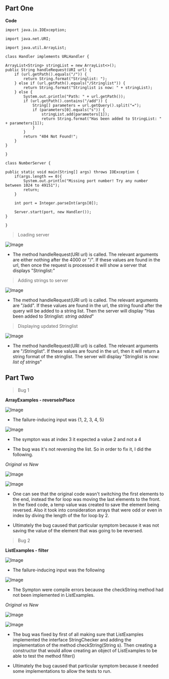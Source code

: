 ## Part One

**Code**

`import java.io.IOException;`

`import java.net.URI;`

`import java.util.ArrayList;`

`class Handler implements URLHandler {`

    ArrayList<String> stringList = new ArrayList<>();
    public String handleRequest(URI url) {
        if (url.getPath().equals("/")) {
            return String.format("Stringlist: ");
        } else if (url.getPath().equals("/Stringlist")) {
            return String.format("Stringlist is now: " + stringList);
        } else {
            System.out.println("Path: " + url.getPath());
            if (url.getPath().contains("/add")) {
                String[] parameters = url.getQuery().split("=");
                if (parameters[0].equals("s")) {
                    stringList.add(parameters[1]);
                    return String.format("Has been added to StringList: " + parameters[1]);
                }
            }
            return "404 Not Found!";
        }
    }
`}`

`class NumberServer {`

    public static void main(String[] args) throws IOException {
        if(args.length == 0){
            System.out.println("Missing port number! Try any number between 1024 to 49151");
            return;
        }

        int port = Integer.parseInt(args[0]);

        Server.start(port, new Handler());
    }
`}`

> Loading server

![Image](lab3serverpic1.png)


- The method handleRequest(URI url) is called. The relevant arguments are either nothing after the 4000 or "/". If these values are found in the url, then once the request is processed it will show a server that displays "Stringlist:"

> Adding strings to server

![Image](lab3serverpic2.png)

- The method handleRequest(URI url) is called. The relevant arguments are "/add". If these values are found in the url, the string found after the query will be added to a string list. Then the server will display "Has been added to Stringlist: *string added*"

> Displaying updated Stringlist

![Image](lab3serverpic3.png)

- The method handleRequest(URI url) is called. The relevant arguments are "/Stringlist". If these values are found in the url, then it will return a string format of the stringlist. The server will display "Stringlist is now: *list of strings*"

## Part Two
 > Bug 1

 **ArrayExamples - reverseInPlace**

![Image](bug1input.png)
 - The failure-inducing input was {1, 2, 3, 4, 5}

![Image](bug1output.png)
 - The sympton was at index 3 it expected a value 2 and not a 4

 - The bug was it's not reversing the list. So in order to fix it, I did the following. 
 
 *Original vs New*

 ![Image](bug1original.png)
 
 ![Image](bug1fixed.png)

 - One can see that the original code wasn't switching the first elements to the end, instead the for loop was moving the last elements to the front. In the fixed code, a temp value was created to save the element being reversed. Also it took into consideration arrays that were odd or even in index by diving the length of the for loop by 2.
 
 - Ultimately the bug caused that particular symptom because it was not saving the value of the element that was going to be reversed.

 > Bug 2

**ListExamples - filter**

 ![Image](bug2input.png)

- The failure-inducing input was the following

![Image](bug2output.png)

 - The Sympton were compile errors because the checkString method had not been implemented in ListExamples.

 *Original vs New*

 ![Image](bug2original.png)

 ![Image](bug2fixed.png) 

 - The bug was fixed by first of all making sure that ListExamples implemented the interface StringChecker and adding the implementation of the method checkString(String s). Then creating a constructor that would allow creating an object of ListExamples to be able to test the method filter()

 - Ultimately the bug caused that particular symptom because it needed some implementations to allow the tests to run.
